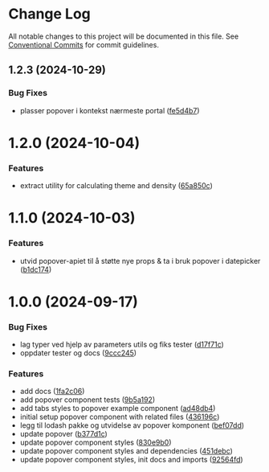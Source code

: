 # Change Log

All notable changes to this project will be documented in this file.
See [Conventional Commits](https://conventionalcommits.org) for commit guidelines.

## 1.2.3 (2024-10-29)

### Bug Fixes

- plasser popover i kontekst nærmeste portal ([fe5d4b7](https://github.com/fremtind/jokul/commit/fe5d4b74190ff50019445ef9dfaf771f460e477a))

# 1.2.0 (2024-10-04)

### Features

- extract utility for calculating theme and density ([65a850c](https://github.com/fremtind/jokul/commit/65a850ca988f077b2e4759262beed239b84a99d9))

# 1.1.0 (2024-10-03)

### Features

- utvid popover-apiet til å støtte nye props & ta i bruk popover i datepicker ([b1dc174](https://github.com/fremtind/jokul/commit/b1dc1741c9c7eb0b21ce7f7e0c3c17475fc0d9d7))

# 1.0.0 (2024-09-17)

### Bug Fixes

- lag typer ved hjelp av parameters utils og fiks tester ([d17f71c](https://github.com/fremtind/jokul/commit/d17f71c9b6c7833c8a777fce648ab4aac0a40c59))
- oppdater tester og docs ([9ccc245](https://github.com/fremtind/jokul/commit/9ccc24559c9e29952952c76ccf02f7bcabf6b46c))

### Features

- add docs ([1fa2c06](https://github.com/fremtind/jokul/commit/1fa2c06c536cf7b8922e1165bc9104a0f756a8a7))
- add popover component tests ([9b5a192](https://github.com/fremtind/jokul/commit/9b5a1921a229fd215dbd4f32970a27b755f34137))
- add tabs styles to popover example component ([ad48db4](https://github.com/fremtind/jokul/commit/ad48db47e6f02f2f95ebac22dca8ae4ea66488b7))
- initial setup popover component with related files ([436196c](https://github.com/fremtind/jokul/commit/436196c3898bec3221a63352bf4cdd07e64ce255))
- legg til lodash pakke og utvidelse av popover komponent ([bef07dd](https://github.com/fremtind/jokul/commit/bef07dd4d2c08cd1d5bd66eab9a9c24d85557d42))
- update popover ([b377d1c](https://github.com/fremtind/jokul/commit/b377d1cc70e8681d0221eeb6c2e79f3aff3f09fd))
- update popover component styles ([830e9b0](https://github.com/fremtind/jokul/commit/830e9b0eba233a510a3ccff04d5786383c9b2f21))
- update popover component styles and dependencies ([451debc](https://github.com/fremtind/jokul/commit/451debc79c3cd3fbe8f77b0c85a3fc753654aa5d))
- update popover component styles, init docs and imports ([92564fd](https://github.com/fremtind/jokul/commit/92564fd099bba36ce257597fa71973a4ffb21f96))
